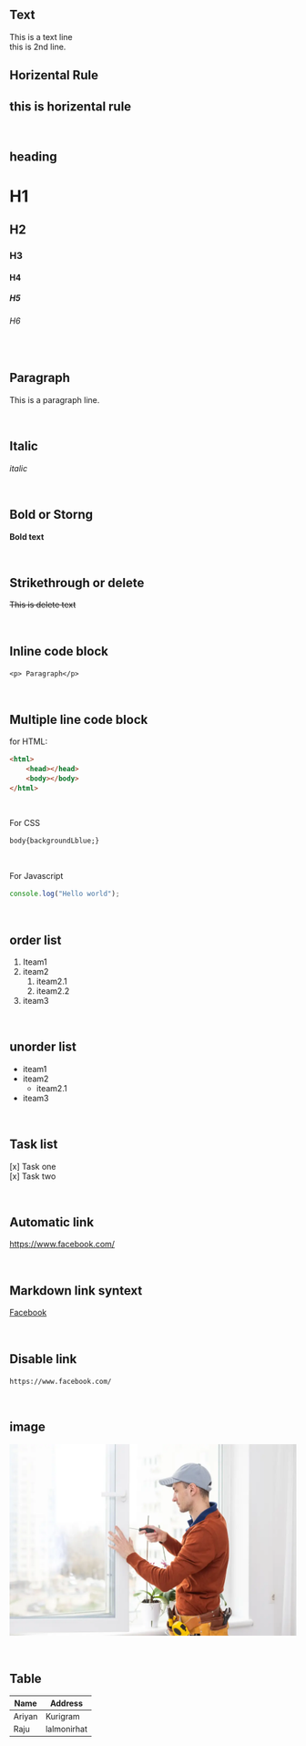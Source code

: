 <!-- Mark Down-->

## Text

This is a text line  
this is 2nd line.
</br>

## Horizental Rule

this is horizental rule
---

</br>

## heading

# H1
## H2
### H3
#### H4
##### H5
###### H6

</br>

## Paragraph
<p>This is a paragraph line.</p>

</br>

## Italic
_italic_

</br>

## Bold or Storng
__Bold text__

</br>

## Strikethrough or delete
~~This is delete text~~

</br>

## Inline code block
`<p> Paragraph</p>`

</br>

## Multiple line code block
for HTML:
```html
<html>
    <head></head>
    <body></body>
</html>
```
</br>

For CSS
```css
body{backgroundLblue;}
```
</br>

For Javascript
```javascript
console.log("Hello world");
```

</br>

## order list
1. Iteam1
1. iteam2
   1. iteam2.1
   1. iteam2.2
1. iteam3

</br> 

## unorder list
- iteam1
- iteam2
   - iteam2.1
- iteam3

</br>

## Task list
 [x] Task one  
 [x] Task two

 </br>

 ## Automatic link
 https://www.facebook.com/

 </br>

 ## Markdown link syntext
 [Facebook](https://www.facebook.com/)

 </br>

 ## Disable link
 `https://www.facebook.com/`

</br>

## image
![Image](./image/door.webp)

</br>

## Table

| Name | Address |
| ---- | --------|
| Ariyan | Kurigram|
| Raju | lalmonirhat |
